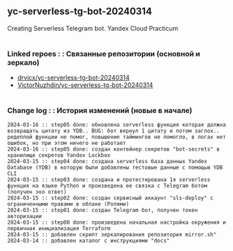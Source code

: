 ## yc-serverless-tg-bot-20240314
Creating Serverless Telegram bot. Yandex Cloud Practicum
<br><br>


### Linked repoes : : Связанные репозитории (основной и зеркало)

* [drvicx/yc-serverless-tg-bot-20240314](https://github.com/drvicx/yc-serverless-tg-bot-20240314)
* [VictorNuzhdin/yc-serverless-tg-bot-20240314](https://github.com/VictorNuzhdin/yc-serverless-tg-bot-20240314)
<br><br>


### Change log : : История изменений (новые в начале)

```
2024-03-16 :: step05 done: обновлена serverless функция которая должна возвращать цитату из YDB.. BUG: бот вернул 1 цитату и потом заглох.. редеплой функции не помог, повышение таймингов не помогло, в логах нет ошибок, но при этом ничего не работает
2024-03-16 :: step05 done: создан контейнер секретов "bot-secrets" в хранилище секретов Yandex Lockbox
2024-03-15 :: step04 done: создана serverless база данных Yandex Database (YDB) в которую были добавлены тестовые данные с помощью YDB CLI
2024-03-15 :: step03 done: создана и протестирована 1я serverless функция на языке Python и произведена ее связка с Telegram ботом (получен эхо ответ)
2024-03-15 :: step02 done: создан сервисный аккаунт "sls-deploy" с ограниченными правами в облаке (Ролями)
2024-03-15 :: step01 done: создан Telegram бот, получен токен авторизации
2024-03-15 :: step00 done: произведена начальная настройка окружения и первичная инициализация Terraform
2024-03-15 :: добавлен скрипт зеркалирования репозитория mirror.sh"
2024-03-14 :: добавлен каталог с инструкциями "docs"

```

